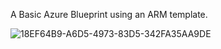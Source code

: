 A Basic Azure Blueprint using an ARM template.

![18EF64B9-A6D5-4973-83D5-342FA35AA9DE](https://github.com/user-attachments/assets/13e25752-6bbd-4f19-aa4a-e80ecc550741)
